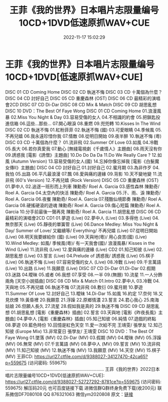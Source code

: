 ﻿---
title: 王菲《我的世界》日本唱片志限量编号10CD+1DVD低速原抓WAV+CUE
date: 2022-11-17 15:02:29
categories: 新碟专辑、稀有等精品
tags: 华语中文
---
# 王菲《我的世界》日本唱片志限量编号10CD+1DVD[低速原抓WAV+CUE]

DISC 01 CD Coming
Home
DISC 02 CD 執迷不悔
DISC 03 CD 十萬個為什麼？
DISC 04 CD 討好自己
DISC 05 CD 重慶森林 (OST)
DISC 06 CD 最精彩的演唱會2CD
DISC 07 CD Di-Dar
DISC 08 CD Mix & Match
DISC 09 CD 胡思亂想
DISC 10 DVD：The Best Of Faye Wong
DISC 01 CD Coming
Home
01.浪漫風暴
02.Miss You Night & Day
03.容易受傷的女人
04.不相識的約會
05.把鎖匙投進信箱
06.這些…那些…
07.開心眼淚
08.重燃
09.兜兜轉
10.Kisses In The Wind
DISC 02 CD
執迷不悔
01.紅粉菲菲
02.執迷不悔
(國)
03.可愛眼睛
04.季候風
05.不再兒嬉
06.我永遠珍惜你我
07.情敵
08.從明日開始
09.夜半醉
10.執迷不悔
(粵)
DISC 03 CD 十萬個為什麼？
01.流非飛
02.Summer Of Love
03.如風
04.冷戰
05.長大
06.若你真愛我
07.動心 [無綫電視劇《千歲情人》主題曲]
08.雨天沒有你
09.誘惑我 [電影《誘僧》主題曲]
10.Do Do Da Da
11.Do We Really Care ?
12.如風 (Autumn Version)
13.容易受傷的女人(國)
14.忘掉你像忘掉我 [電影《白髮魔女傳II》主題曲]
DISC 04 CD 討好自己
01.討好自己
02.蜜月期
03.為非作歹
04.我怕
05.出路
06.平凡最浪漫
07.飄
08.愛與痛的邊緣
09.背影
10.天不變地變
11.流非飛 (60's Version)
12.不再兒嬉 (Rock Version)
DISC 05 CD 重慶森林
(OST)
01.夢中人
02.追逐一班形而上列車 陳勳奇/ Roel A. Garcia
03.感性森林 陳勳奇/ Roel A. Garcia
04.太空內的快活 陳勳奇/ Roel A. Garcia
05.汗、雨、淚 陳勳奇/ Roel A. Garcia
06.夜餐 陳勳奇/ Roel A. Garcia
07.殘酷仙境節奏 陳勳奇/ Roel A. Garcia
08.硬搖硬滾的遊魂 陳勳奇/ Roel A. Garcia
09.傷心短篇 陳勳奇/ Roel A. Garcia
10.分手前最後一聲再見 陳勳奇/ Roel A. Garcia
11.胡思亂想
DISC 06 CD 最精彩的演唱會2CD
CD1
01.夢遊 (Live)
02.夢中人 (Live)
03.多得他 (Live)
04.無奈那天 (Live)
05.靜夜的單簧管 (Live)
06.Dance Medley: Miss You Night & Day/ Summer of
Love/ 又繼續等/ Everything/ 不再兒嬉 (Live)
07.從明日開始 (Live)
08.明天我要嫁給你 (國) (Live)
09.天與地(粵)/ 用心良苦(國) (Live)
10.Wind Medley: 如風/ 季候風(粵)/ 有一天我會(國)/ 浪漫風暴/ Kisses in
the Wind (Live)
11.流非飛 (Live)
12.愛與痛的邊緣 (Live)
CD2
01.知己知彼 (Live)
02.胡思亂想 (Live)
03.誓言 (Live)
04.Prelude of 誘惑我/ 誘惑我 (Live)
05.棋子 (Live)
06.執迷不悔 (Live)
07.容易受傷的女人 (Live)
08.冷戰 (Live)
09.千言萬語 (Live)
10.出路 (Live)
11.我願意 (Live)
DISC 07 CD Di-Dar
01.Di-Dar
02.假期
03.迷路
04.曖昧
05.或者
06.我想
07.享受
08.一半
09.(無題)
10.流星
11.一人分飾兩角 [天空小說插曲]
DISC 08 CD Mix & Match
01.Intro
02.夢中人
03.冷戰
04.天與地
05.不再兒嬉
06.執迷不悔
07.流非飛
08.敷衍
09.蜜月期
10.夢遊
11.Summer Of Love
12.討好自己
13.曖昧
14.Di-Dar
15.如風
16.約定
17.奈何
18.又見炊煙
19.黃昏裡
20.我願意
21.浮躁
22.原鄉情濃
23.誓言
24.君心我心
25.南海姑娘
26.但願人長久
27.流星
28.假如我是真的
29.執迷不悔
DISC 09 CD 胡思亂想
01.胡思亂想 [電影《重慶森林》插曲]
02.誓言
03.天與地 [電影《昨夜長風》主題曲]
04.夢中人 [電影《重慶森林》插曲]
05.知己知彼
06.純情
07.遊戲的終點
08.夢遊
09.藍色時份
10.回憶是紅色天空
11.愛一次給不完 王靖雯/ 張學友
12.知己知彼 (Europe Mix)
13.非常夏日 張學友/ 王靖雯
DISC 10 DVD：The Best Of Faye Wong
01.墜落 (MV)
02.Di-Dar (MV)
03.假期 (MV)
04.曖昧 (MV)
05.浮躁 (MV)
06.無常 (MV)
07.千言萬語 (MV)
08.夢中人 (MV)
09.誓言 (MV)
10.流非飛 (MV)
11.知己知彼 (MV)
12.執迷不悔 (MV)
13.我願意 (MV)
14.天空 (MV)
15.棋子 (MV)
王菲CD: https://url27.ctfile.com/d/9388027-34127470-42ca65?p=559675
(访问密码: 559675)
..............................................................................
王菲《我的世界》2022日本唱片志限量编号10CD+1DVD[低速原抓WAV+CUE]: https://url27.ctfile.com/d/9388027-52727292-8781ce?p=559675
(访问密码: 559675)
解压码20元
也可百度链接下载
进微信群Q群终身免费下载(收200元)
联系微信DF7080108 QQ 876321063
微信ym2020808
原文：[链接](https://blog.sina.com.cn/s/blog_1647c7e76010310ag.html)